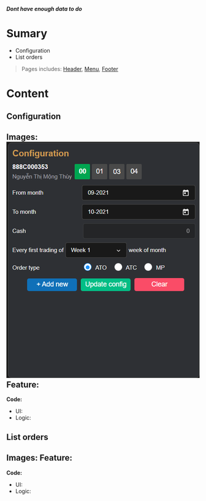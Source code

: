 ***Dont have enough data to do***
# Sumary
- Configuration
- List orders
> Pages includes: [Header](../../Common%20UI/Header.md), [Menu](../../Common%20UI/Menu.md), [Footer](../../Common%20UI/Footer.md) 
# Content
## Configuration
**Images:**![](images/Configuration.png)
**Feature:**
- 
**Code:**
- UI:
- Logic:
## List orders
**Images:**
**Feature:**
- 
**Code:**
- UI:
- Logic: